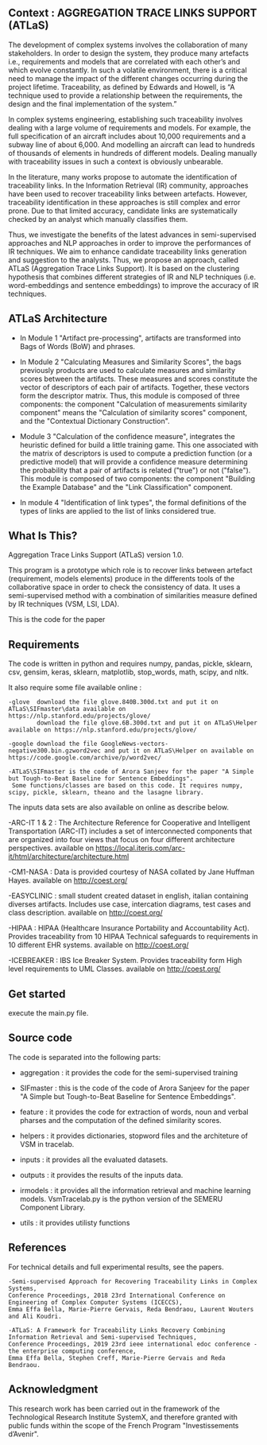 Context : AGGREGATION TRACE LINKS SUPPORT (ATLaS)
--------
The development of complex systems involves the collaboration of many stakeholders. In order to design the system, they produce many artefacts i.e., requirements and models that are correlated with each other’s and which evolve constantly. In such a volatile environment, there is a critical need to manage the impact of the different changes occurring during the project lifetime. Traceability, as defined by Edwards and Howell, is “A technique used to provide a relationship between the requirements, the design and the final implementation of the system.”

In complex systems engineering, establishing such traceability involves dealing with a large volume of requirements and models. For example, the full specification of an aircraft includes about 10,000 requirements and a subway line of about 6,000. And modelling an aircraft can lead to hundreds of thousands of elements in hundreds of different models. Dealing manually with traceability issues in such a context is obviously unbearable.

In the literature, many works propose to automate the identification of traceability links. In the Information Retrieval (IR) community, approaches have been used to recover traceability links between artefacts. However, traceability identification in these approaches is still complex and error prone.  Due to that limited accuracy, candidate links are systematically checked by an analyst which manually classifies them.

Thus, we investigate the benefits of the latest advances in semi-supervised approaches and NLP approaches in order to improve the performances of IR techniques. We aim to enhance candidate traceability links generation and suggestion to the analysts. Thus, we propose an approach, called ATLaS (Aggregation Trace Links Support). It is based on the clustering hypothesis that combines different strategies of IR and NLP techniques (i.e. word-embeddings and sentence embeddings) to improve the accuracy of IR techniques.


ATLaS  Architecture
------------------

- In Module 1 "Artifact pre-processing", artifacts are transformed into Bags of Words (BoW) and phrases.

- In Module 2 "Calculating Measures and Similarity Scores", the bags previously products are used to calculate measures and similarity scores between the artifacts. These measures and scores constitute the vector of descriptors of each pair of artifacts. Together, these vectors form the descriptor matrix.
Thus, this module is composed of three components: the component "Calculation of measurements
similarity component" means the "Calculation of similarity scores" component, and the "Contextual Dictionary Construction".

- Module 3 "Calculation of the confidence measure", integrates the heuristic defined for build a little training game. This one associated with the matrix of descriptors is used to compute a prediction function (or a predictive model) that will provide a confidence measure determining the probability that a pair of artifacts is related ("true") or not ("false"). This module is composed of two components: the component "Building the Example Database" and the "Link Classification" component.

- In module 4 "Identification of link types", the formal definitions of the types of links are applied to the list of links considered true.



What Is This?
-------------
Aggregation Trace Links Support (ATLaS) version 1.0.

This program is a prototype which role is to recover links between artefact (requirement, models elements) produce in the differents tools
of the collaborative space in order to check the consistency of data. It uses a semi-supervised method with a combination of similarities 
measure defined by IR techniques (VSM, LSI, LDA).

This is the code for the paper 

Requirements
------------
The code is written in python and requires numpy, pandas, pickle, sklearn, csv, gensim, keras, sklearn, matplotlib, stop_words,
										   math, scipy, and nltk. 


It also require some file available online :

	-glove  download the file glove.840B.300d.txt and put it on ATLaS\SIFmaster\data available on https://nlp.stanford.edu/projects/glove/
		    download the file glove.6B.300d.txt and put it on ATLaS\Helper  available on https://nlp.stanford.edu/projects/glove/
		
	-google download the file GoogleNews-vectors-negative300.bin.gzword2vec and put it on ATLaS\Helper on available on https://code.google.com/archive/p/word2vec/

	-ATLaS\SIFmaster is the code of Arora Sanjeev for the paper "A Simple but Tough-to-Beat Baseline for Sentence Embeddings".
	 Some functions/classes are based on this code. It requires numpy, scipy, pickle, sklearn, theano and the lasagne library. 

The inputs data sets are also available on online as describe below.

-ARC-IT 1 & 2 : The Architecture Reference for Cooperative and Intelligent Transportation (ARC-IT) includes a set 
of interconnected components that are organized into four views that focus on four different architecture perspectives. 
available on https://local.iteris.com/arc-it/html/architecture/architecture.html

-CM1-NASA : Data is provided courtesy of NASA collated by Jane Huffman Hayes. available on http://coest.org/

-EASYCLINIC : small student created dataset in english, italian containing diverses artifacts. Includes use case, intercation diagrams, 
test cases and class description. available on http://coest.org/
  
-HIPAA : HIPAA (Healthcare Insurance Portability and Accountability Act). Provides traceability from 10 HIPAA Technical safeguards 
to requirements in 10 different EHR systems. available on http://coest.org/

-ICEBREAKER : IBS  Ice Breaker System. Provides traceability form High level requirements to UML Classes. available on http://coest.org/
 

Get started
------------
execute the main.py file.


Source code
-----------
The code is separated into the following parts:

- aggregation : it provides the code for the semi-supervised training

- SIFmaster : this is the code of the code of Arora Sanjeev for the paper "A Simple but Tough-to-Beat Baseline for Sentence Embeddings".

- feature : it provides the code for extraction of words, noun and verbal pharses and the computation of the defined similarity scores.

- helpers : it provides dictionaries, stopword files and the architeture of VSM in tracelab.

- inputs : it provides all the evaluated datasets.

- outputs : it provides the results of the inputs data. 

- irmodels : it provides all the information retrieval and machine learning models. VsmTracelab.py is the python version of the SEMERU Component Library.

- utils : it provides utilisty functions

References
----------
For technical details and full experimental results, see the papers.

	-Semi-supervised Approach for Recovering Traceability Links in Complex Systems, 
	Conference Proceedings, 2018 23rd International Conference on Engineering of Complex Computer Systems (ICECCS), 
	Emma Effa Bella, Marie-Pierre Gervais, Reda Bendraou, Laurent Wouters and Ali Koudri.

	-ATLaS: A Framework for Traceability Links Recovery Combining Information Retrieval and Semi-supervised Techniques, 
	Conference Proceedings, 2019 23rd ieee international edoc conference - the enterprise computing conference, 
	Emma Effa Bella, Stephen Creff, Marie-Pierre Gervais and Reda Bendraou.

Acknowledgment
--------------
This research work has been carried out in the framework of the  Technological  Research Institute  SystemX,
and therefore granted with public funds within the scope of the French Program "Investissements d’Avenir".
